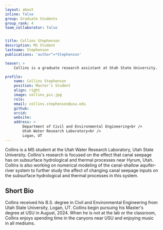 ```yaml
---
layout: about
inline: false
group: Graduate Students
group_rank: 4
team_collaborator: false


title: Collins Stephenson
description: MS Student
lastname: Stephenson
publications: 'author^=*Stephenson'

teaser: >
    Collins is a graduate research assistant at Utah State University. His research focus is studying the effect of canal seepage on subsurface hydrological and thermal processes in Northern Utah.

profile:
    name: Collins Stephenson
    position: Master's Student 
    align: right
    image: collins_pic.jpg
    role: 
    email: collins.stephenson@usu.edu
    github: 
    orcid: 
    website: 
    address: >
        Department of Civil and Environmental Engineering<br />
        Utah Water Research Laboratory<br />
        Logan, UT
---
```


Collins is a MS student at the Utah Water Research Laboratory, Utah State University. Collins's research is focused on the effect that canal seepage has on subsurface hydrological and thermal processes near Hyrum, Utah. Collins is also working on numerical modeling of the canal-shallow aquifer-river system to further study the affect of changing canal seepage inputs on the subsurface hydrological and thermal processes in this system.

## Short Bio

Collins received his B.S. degree in Civil and Environmental Engineering from Utah State University, Logan, UT. Collins begin pursuing his Master's degree at USU in August, 2024. When he is not at the lab or the classroom, Collins enjoys spending time in the canyons near USU and enjoying music in all mediums.

